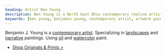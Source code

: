 ```yaml
---
heading: Artist Ben Young
description: Ben Young is a North East Ohio contemporary realism artist with drawing, watercolor, pastels, and oil paintings. Specializing in landscapes and narrative artwork.
keywords: [ben young, benjamin young, contemporary artist, artwork paintings, impressionism paintings, realism art]
---
```


Benjamin J. Young is a [contemporary artist](/about). Specializing in [landscapes](/) and [narrative](/categories/narrative/) paintings.
Using [oil](/mediums/oil/) and [watercolor](/mediums/watercolor/) paint.

* [Shop Originals &amp; Prints &gt;](/shop)
